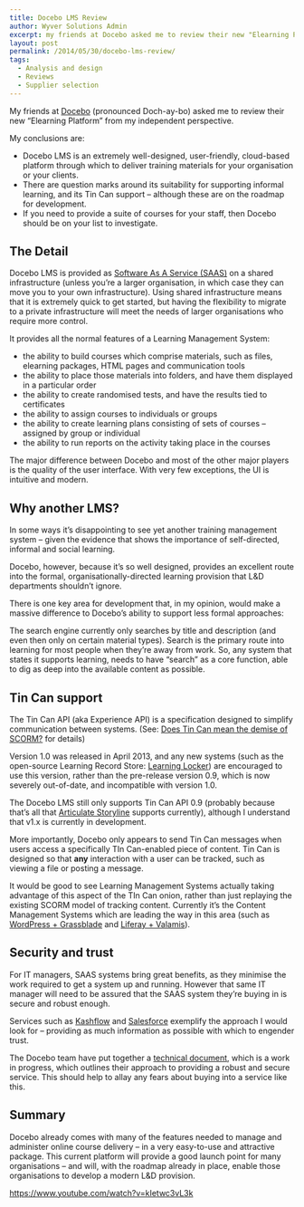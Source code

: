 ```yaml
---
title: Docebo LMS Review
author: Wyver Solutions Admin
excerpt: my friends at Docebo asked me to review their new "Elearning Platform" from my independent perspective. In this review, I discuss the platform itself, and how it might fit in with the typical learning organisation.
layout: post
permalink: /2014/05/30/docebo-lms-review/
tags:
  - Analysis and design
  - Reviews
  - Supplier selection
---
```

My friends at <a href="http://www.docebo.com/" target="_blank">Docebo</a> (pronounced Doch-ay-bo) asked me to review their new &#8220;Elearning Platform&#8221; from my independent perspective.

My conclusions are:

  * Docebo LMS is an extremely well-designed, user-friendly, cloud-based platform through which to deliver training materials for your organisation or your clients.
  * There are question marks around its suitability for supporting informal learning, and its Tin Can support &#8211; although these are on the roadmap for development.
  * If you need to provide a suite of courses for your staff, then Docebo should be on your list to investigate.

## The Detail

Docebo LMS is provided as <a href="http://en.wikipedia.org/wiki/Software_as_a_service" target="_blank">Software As A Service (SAAS)</a> on a shared infrastructure (unless you&#8217;re a larger organisation, in which case they can move you to your own infrastructure). Using shared infrastructure means that it is extremely quick to get started, but having the flexibility to migrate to a private infrastructure will meet the needs of larger organisations who require more control.

It provides all the normal features of a Learning Management System:

  * the ability to build courses which comprise materials, such as files, elearning packages, HTML pages and communication tools
  * the ability to place those materials into folders, and have them displayed in a particular order
  * the ability to create randomised tests, and have the results tied to certificates
  * the ability to assign courses to individuals or groups
  * the ability to create learning plans consisting of sets of courses &#8211; assigned by group or individual
  * the ability to run reports on the activity taking place in the courses

The major difference between Docebo and most of the other major players is the quality of the user interface. With very few exceptions, the UI is intuitive and modern.

## Why another LMS?

In some ways it&#8217;s disappointing to see yet another training management system &#8211; given the evidence that shows the importance of self-directed, informal and social learning.

Docebo, however, because it&#8217;s so well designed, provides an excellent route into the formal, organisationally-directed learning provision that L&amp;D departments shouldn&#8217;t ignore.

There is one key area for development that, in my opinion, would make a massive difference to Docebo&#8217;s ability to support less formal approaches:

The search engine currently only searches by title and description (and even then only on certain material types). Search is the primary route into learning for most people when they&#8217;re away from work. So, any system that states it supports learning, needs to have &#8220;search&#8221; as a core function, able to dig as deep into the available content as possible.

## Tin Can support

The Tin Can API (aka Experience API) is a specification designed to simplify communication between systems. (See: <a title="Does Tin Can mean the demise of SCORM?" href="{{ site.url }}/2013/09/06/does-tin-can-mean-the-demise-of-scorm/" target="_blank">Does Tin Can mean the demise of SCORM?</a> for details)

Version 1.0 was released in April 2013, and any new systems (such as the open-source Learning Record Store: <a href="http://learninglocker.net/" target="_blank">Learning Locker</a>) are encouraged to use this version, rather than the pre-release version 0.9, which is now severely out-of-date, and incompatible with version 1.0.

The Docebo LMS still only supports Tin Can API 0.9 (probably because that&#8217;s all that <a href="http://www.articulate.com/products/storyline-overview.php" target="_blank">Articulate Storyline</a> supports currently), although I understand that v1.x is currently in development.

More importantly, Docebo only appears to send Tin Can messages when users access a specifically TIn Can-enabled piece of content. Tin Can is designed so that **any** interaction with a user can be tracked, such as viewing a file or posting a message.

It would be good to see Learning Management Systems actually taking advantage of this aspect of the TIn Can onion, rather than just replaying the existing SCORM model of tracking content. Currently it&#8217;s the Content Management Systems which are leading the way in this area (such as <a href="https://www.nextsoftwaresolutions.com/grassblade-xapi-companion/" target="_blank">WordPress + Grassblade</a> and <a href="http://www.slideshare.net/RedTreeECM/valamis-and-experience-api" target="_blank">Liferay + Valamis</a>).

## Security and trust

For IT managers, SAAS systems bring great benefits, as they minimise the work required to get a system up and running. However that same IT manager will need to be assured that the SAAS system they&#8217;re buying in is secure and robust enough.

Services such as <a href="http://www.kashflow.com/about/security/" target="_blank">Kashflow</a> and <a href="https://trust.salesforce.com/trust/security/" target="_blank">Salesforce</a> exemplify the approach I would look for &#8211; providing as much information as possible with which to engender trust.

The Docebo team have put together a <a title="PDF" href="http://www.docebo.com/wp-content/uploads/media/Docebo_TechnicalWiki_ENG.pdf" target="_blank">technical document</a>, which is a work in progress, which outlines their approach to providing a robust and secure service. This should help to allay any fears about buying into a service like this.

## Summary

Docebo already comes with many of the features needed to manage and administer online course delivery &#8211; in a very easy-to-use and attractive package. This current platform will provide a good launch point for many organisations &#8211; and will, with the roadmap already in place, enable those organisations to develop a modern L&amp;D provision.

https://www.youtube.com/watch?v=kIetwc3vL3k

&nbsp;

 [1]: http://www.docebo.com/
